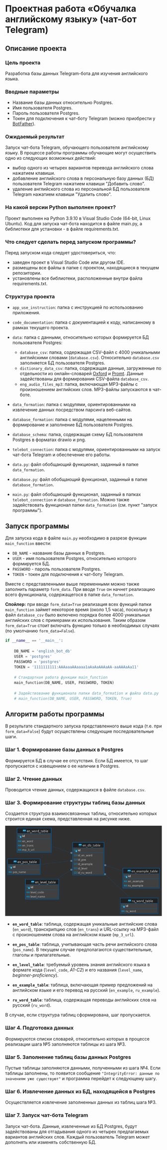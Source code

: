 # Проектная работа «Обучалка английскому языку» (чат-бот Telegram)

## Описание проекта

### Цель проекта

Разработка базы данных Telegram-бота для изучения английского языка.

### Вводные параметры

- Название базы данных относительно Postgres.
- Имя пользователя Postgres.
- Пароль пользователя Postgres.
- Токен для подключения к чат-боту Telegram (можно приобрести у [BotFather](https://t.me/botfather, 'BotFather')).

### Ожидаемый результат

Запуск чат-бота Telegram, обучающего пользователя английскому языку. В процессе работы программы обучающие могут осуществить одно из следующих возможных действий:

- выбор одного из четырех вариантов перевода английского слова нажатием клавиши.
- добавление английского слова в персональную базу данных (БД) пользователя Telegram нажатием клавиши "Добавить слово".
- удаление английского слова из персональной БД пользователя Telegram нажатием клавиши "Удалить слово".

### На какой версии Python выполнен проект?

Проект выполнен на Python 3.9.10 в Visual Studio Code (64-bit, Linux Ubuntu). Код для запуска чат-бота находится в файле main.py, а библиотеки для установки - в файле requirements.txt.

### Что следует сделать перед запуском программы?

Перед запуском кода следует удостовериться, что:
- заведен проект в Visual Studio Code или другом IDE.
- размещены все файлы в папке с проектом, находящиеся в текущем репозитории.
- установлены все библиотеки, расположенные внутри файла requirements.txt.

### Структура проекта

- `app_use_instruction`: папка с инструкцией по использованию приложения.

- `code_documentation`: папка с документацией к коду, написанному в рамках текущего проекта.

- `data`: папка с данными, относительно которых формируется БД пользователя Postgres:
  - `database_csv`: папка, содержащая CSV-файл с 4000 уникальными английскими словами (`database.csv`). Относительно `database.csv` заполняется БД пользователя Postgres.
  - `dictionary_data_csv`: папка, содержащая данные, загруженные по отдельности из онлайн-словарей [Oxford](https://www.oxfordlearnersdictionaries.com/ "Сборник слов Oxford 5000") и [Promt](https://www.online-translator.com/translation/english-russian/, 'Онлайн-словарь PROMT.One'). Данные задействованы для формирования CSV-файла `database_csv`.
  - `eng_audio_files_mp3`: папка, включающая MP3-файлы с произношением английских слов. MP3-файлы запускаются в чат-боте.

- `data_formation`: папка с модулями, ориентированными на извлечение данных посредством парсинга веб-сайтов.

- `database_formation`: папка с модулями, нацеленными на формирование и заполнение БД пользователя Postgres.

- `database_schema`: папка, содержащая схему БД пользователя Postgres в форматах drawio и png. 

- `telebot_connection`: папка с модулями, ориентированными на запуск чат-бота Telegram и обеспечение его работы.

- `data.py`: файл обобщающий  функционал, заданный в папке `data_formation`.

- `database.py`: файл обобщающий  функционал, заданный в папке `database_formation`.

- `main.py`: файл обобщающий  функционал, заданный в папках `telebot_connection` и `database_formation`. Можно также задействовать функционал папки `data_formation` (см. пункт "запуск программы").

## Запуск программы

Для запуска кода в файле `main.py` необходимо в разрезе функции `main_function` ввести: 

- `DB_NAME` - название базы данных в Postgres.
- `USER` - имя пользователя Postgres, относительно которого формируется БД.
- `PASSWORD` - пароль пользователя Postgres.
- `TOKEN` - токен для подключения к чат-боту Telegram.

Вместе с представленными выше переменными можно также заполнить параметр `form_data`. При вводе `True` он начнет реализацию всего функционала, содержащегося в папке `data_formation`.

**Спойлер:** при вводе `form_data=True` реализация всех функций папки `main_function` займет некоторое время (около 1,5 часа), поскольку в файл `database_csv` было включено порядка более 4000 уникальных английских слов с примерами их использования. Таким образом `form_data=True` стоит включать функцию только в необходимых случаях (по умолчанию `form_data=False`).

```python
if __name__ == '__main__':
    
    DB_NAME = 'english_bot_db'
    USER = 'postgres'
    PASSWORD = 'postgres'
    TOKEN = '1111111111:AAAaaaAAaaaa1aAaAaAAAaAA-aaAAAaAa11'
    
    # Стандартная работа функции main_function
    main_function(DB_NAME, USER, PASSWORD, TOKEN)

    # Задействование функционала папки data_formation и файла data.py
    # main_function(DB_NAME, USER, PASSWORD, TOKEN, True)
```

## Алгоритм работы программы
В результате стандартного запуска представленного выше кода (т.е. при `form_data=False`) будут осуществлены следующие последовательные шаги.

### **Шаг 1. Формирование базы данных в Postgres** 

Формируется БД в случае ее отсутствия. Если БД имеется, то шаг пропускается с извещением о ее наличии в Postgres.

### **Шаг 2. Чтение данных**

Проводится чтение данных, содержащихся в файле `database.csv`.

### **Шаг 3. Формирование структуры таблиц базы данных**

Создается структура взаимосвязанных таблиц, относительно которых строится единая схема, представленная на рисунке ниже.

![image info](./database_schema/database_schema.png)

- **`en_word_table`**: таблица, содержащая уникальные английские слова (`en_word`), транскрипцию слов (`en_trans`) и URL-ссылку на MP3-файл с произношением слова на английском языке (`mp_3_url`).

- **`en_pos_table`**: таблица, учитывающая часть речи английского слова (`pos_name`). В текущем случае предполагаются существительные, глаголы и прилагательные.

- **`en_level_table`**: требуемый уровень знания английского языка в формате кода (`level_code`, *A1-C2*) и его названия (`level_name`, *beginner-proficiency*).

- **`en_example_table`**: таблица, включающая пример предложений на английском языке и его перевод на русский (`en_example`, `ru_example`).

- **`ru_word_table`**: таблица, содержащая переводы английских слов на русский (`ru_word`).

В случае, если структура таблиц сформирована, шаг пропускается.

### **Шаг 4. Подготовка данных**

Формируются списки словарей, относительно которых в процессе реализации шага №5 заполняются таблицы из шага №3.


### **Шаг 5. Заполнение таблиц базы данных Postgres**

Пустые таблицы заполняются данными, полученными из шага №4. Если таблицы заполнены, то появится сообщение `"IntegrityError: данные по значениям уже существуют"` и программа перейдет к следующему шагу.

### **Шаг 6. Извлечение данных из БД, находящейся в Postgres** 

Осуществляется извлечение заполненных данных из таблиц шага №3.

### **Шаг 7. Запуск чат-бота Telegram** 

Запуск чат-бота. Данные, извлеченные из БД Postgres, будут задействованы для отгадывания одного из четырех предлагаемых вариантов английских слов. Каждый пользователь Telegram может дополнять или изменять собственную БД.
